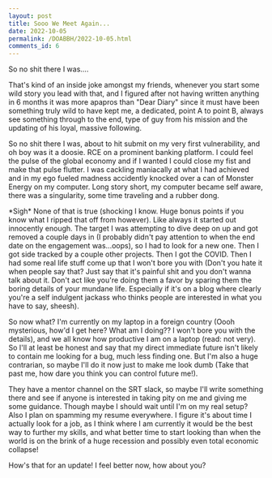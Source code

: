 ```yaml
---
layout: post
title: Sooo We Meet Again...
date: 2022-10-05
permalink: /DOABBH/2022-10-05.html
comments_id: 6
---
```


So no shit there I was....

That's kind of an inside joke amongst my friends, whenever you start some wild story you lead with that, and I figured after not having written anything in 6 months it was more apapros than "Dear Diary" since it must have been something truly wild to have kept me, a dedicated, point A to point B, always see something through to the end, type of guy from his mission and the updating of his loyal, massive following.

So no shit there I was, about to hit submit on my very first vulnerability, and oh boy was it a doosie. RCE on a prominent banking platform. I could feel the pulse of the global economy and if I wanted I could close my fist and make that pulse flutter. I was cackling maniacally at what I had achieved and in my ego fueled madness accidently knocked over a can of Monster Energy on my computer. Long story short, my computer became self aware, there was a singularity, some time traveling and a rubber dong.

\*Sigh\* None of that is true (shocking I know. Huge bonus points if you know what I ripped that off from however). Like always it started out innocently enough. The target I was attempting to dive deep on up and got removed a couple days in (I probably didn't pay attention to when the end date on the engagement was...oops), so I had to look for a new one. Then I got side tracked by a couple other projects. Then I got the COVID. Then I had some real life stuff come up that I won't bore you with (Don't you hate it when people say that? Just say that it's painful shit and you don't wanna talk about it. Don't act like you're doing them a favor by sparing them the boring details of your mundane life. Especially if it's on a blog where clearly you're a self indulgent jackass who thinks people are interested in what you have to say, sheesh).

So now what? I'm currently on my laptop in a foreign country (Oooh mysterious, how'd I get here? What am I doing?? I won't bore you with the details), and we all know how productive I am on a laptop (read: not very). So I'll at least be honest and say that my direct immediate future isn't likely to contain me looking for a bug, much less finding one. But I'm also a huge contrarian, so maybe I'll do it now just to make me look dumb (Take that past me, how dare you think you can control future me!).

They have a mentor channel on the SRT slack, so maybe I'll write something there and see if anyone is interested in taking pity on me and giving me some guidance. Though maybe I should wait until I'm on my real setup? Also I plan on spamming my resume everywhere. I figure it's about time I actually look for a job, as I think where I am currently it would be the best way to further my skills, and what better time to start looking than when the world is on the brink of a huge recession and possibly even total economic collapse!

How's that for an update! I feel better now, how about you?